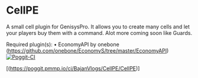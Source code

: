 # CellPE
A small cell plugin for GenisysPro. It allows you to create many cells and let your players buy them with a command.
Alot more coming soon like Guards.

Required plugin(s): • EconomyAPI by onebone (https://github.com/onebone/EconomyS/tree/master/EconomyAPI)
[![Poggit-CI](https://poggit.pmmp.io/ci.badge/BajanVlogs/CellPE/CellPE)](https://poggit.pmmp.io/ci.badge/BajanVlogs/CellPE/CellPE)

[(https://poggit.pmmp.io/ci/BajanVlogs/CellPE/CellPE)]
